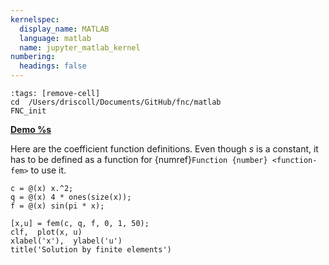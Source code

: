 ```yaml
---
kernelspec:
  display_name: MATLAB
  language: matlab
  name: jupyter_matlab_kernel
numbering:
  headings: false
---
```

```{code-cell}
:tags: [remove-cell]
cd  /Users/driscoll/Documents/GitHub/fnc/matlab
FNC_init
```
[**Demo %s**](#demo-galerkin-fem)


Here are the coefficient function definitions. Even though $s$ is a constant, it has to be defined as a function for {numref}`Function {number} <function-fem>` to use it.

```{code-cell}
c = @(x) x.^2;
q = @(x) 4 * ones(size(x));
f = @(x) sin(pi * x);
```

```{code-cell}
[x,u] = fem(c, q, f, 0, 1, 50);
clf,  plot(x, u)
xlabel('x'),  ylabel('u')
title('Solution by finite elements')
```
